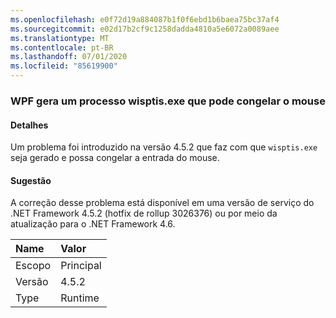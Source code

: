 ```yaml
---
ms.openlocfilehash: e0f72d19a884087b1f0f6ebd1b6baea75bc37af4
ms.sourcegitcommit: e02d17b2cf9c1258dadda4810a5e6072a0089aee
ms.translationtype: MT
ms.contentlocale: pt-BR
ms.lasthandoff: 07/01/2020
ms.locfileid: "85619900"
---
```

### <a name="wpf-spawns-a-wisptisexe-process-which-can-freeze-the-mouse"></a>WPF gera um processo wisptis.exe que pode congelar o mouse

#### <a name="details"></a>Detalhes

Um problema foi introduzido na versão 4.5.2 que faz com que <code>wisptis.exe</code> seja gerado e possa congelar a entrada do mouse.

#### <a name="suggestion"></a>Sugestão

A correção desse problema está disponível em uma versão de serviço do .NET Framework 4.5.2 (hotfix de rollup 3026376) ou por meio da atualização para o .NET Framework 4.6.

| Name    | Valor       |
|:--------|:------------|
| Escopo   |Principal|
|Versão|4.5.2|
|Type|Runtime|

